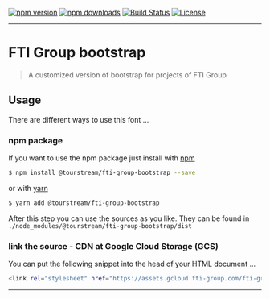 [![npm version][npm-version-image]][npm-version-url]
[![npm downloads][npm-downloads-image]][npm-downloads-url]
[![Build Status][travis-image]][travis-url]
[![License][license-image]][license-url]

***

# FTI Group bootstrap

> A customized version of bootstrap for projects of FTI Group

## Usage

There are different ways to use this font ...

### npm package

If you want to use the npm package just install with [npm](https://www.npmjs.com/)
                                                
```sh
$ npm install @tourstream/fti-group-bootstrap --save
```

or with [yarn](https://yarnpkg.com/lang/en/)

```sh
$ yarn add @tourstream/fti-group-bootstrap
```

After this step you can use the sources as you like. They can be found in `./node_modules/@tourstream/fti-group-bootstrap/dist`


### link the source - CDN at Google Cloud Storage (GCS)

You can put the following snippet into the head of your HTML document ...


```sh
<link rel="stylesheet" href="https://assets.gcloud.fti-group.com/fti-group-bootstrap/latest/bootstrap.min.css">
```



***

[npm-version-image]: https://img.shields.io/npm/v/%40tourstream%2Ffti-group-bootstrap.svg?style=flat-square
[npm-version-url]: https://www.npmjs.com/package/@tourstream/fti-group-bootstrap
[npm-downloads-image]: https://img.shields.io/npm/dm/%40tourstream%2Ffti-group-bootstrap.svg?style=flat-square
[npm-downloads-url]: https://www.npmjs.com/package/@tourstream/fti-group-bootstrap

[travis-image]: https://img.shields.io/travis/tourstream/fti-group-bootstrap.svg?style=flat-square
[travis-url]: https://travis-ci.org/tourstream/fti-group-bootstrap

[license-image]: https://img.shields.io/github/license/tourstream/fti-group-bootstrap.svg?style=flat-square
[license-url]: https://github.com/tourstream/fti-group-bootstrap/blob/master/LICENSE
